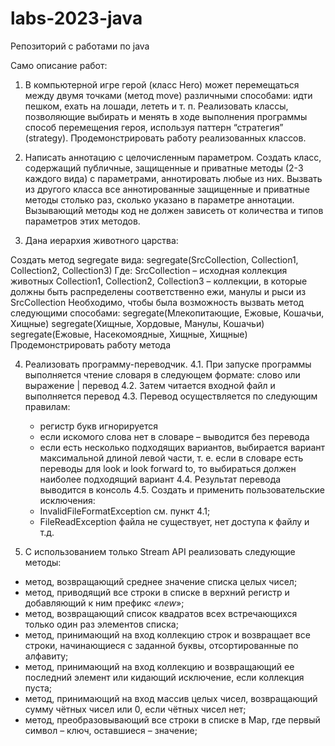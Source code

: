 # labs-2023-java
Репозиторий с работами по java

Само описание работ:

1.	В компьютерной игре герой (класс Hero) может перемещаться между двумя точками (метод move) различными способами: идти пешком, ехать на лошади, лететь и т. п. Реализовать классы, позволяющие выбирать и менять в ходе выполнения программы способ перемещения героя, используя паттерн “стратегия” (strategy). Продемонстрировать работу реализованных классов. 

2.	Написать аннотацию с целочисленным параметром. Создать класс, содержащий публичные, защищенные и приватные методы (2-3 каждого вида) с параметрами, аннотировать любые из них. Вызвать из другого класса все аннотированные защищенные и приватные методы столько раз, сколько указано в параметре аннотации. Вызывающий методы код не должен зависеть от количества и типов параметров этих методов.

3.	Дана иерархия животного царства:
 
Создать метод segregate вида:
segregate(SrcCollection, Collection1, Collection2, Collection3)
Где:
SrcCollection – исходная коллекция животных
Collection1, Collection2, Collection3 – коллекции, в которые должны быть распределены соответственно ежи, манулы и рыси из SrcCollection
Необходимо, чтобы была возможность вызвать метод следующими способами:
segregate(Млекопитающие, Ежовые, Кошачьи, Хищные)
segregate(Хищные, Хордовые, Манулы, Кошачьи)
segregate(Ежовые, Насекомоядные, Хищные, Хищные)
Продемонстрировать работу метода

4.	Реализовать программу-переводчик.
   4.1.	При запуске программы выполняется чтение словаря в следующем формате: слово или выражение | перевод
  	4.2.	Затем читается входной файл и выполняется перевод
  	4.3.	Перевод осуществляется по следующим правилам:
  	   *	регистр букв игнорируется
  	   *	если искомого слова нет в словаре – выводится без перевода
  	   *	если есть несколько подходящих вариантов, выбирается вариант максимальной длиной левой части, т. е. если в словаре есть переводы для look и look forward to, то выбираться должен наиболее подходящий вариант
  	4.4.	Результат перевода выводится в консоль
  	4.5.	Создать и применить пользовательские исключения:
  	   *	InvalidFileFormatException см. пункт 4.1;
  	   *	FileReadException файла не существует, нет доступа к файлу и т.д.

5.	С использованием только Stream API реализовать следующие методы:
 *	метод, возвращающий среднее значение списка целых чисел;
 *	метод, приводящий все строки в списке в верхний регистр и добавляющий к ним префикс «_new_»;
 *	метод, возвращающий список квадратов всех встречающихся только один раз элементов списка;
 *	метод, принимающий на вход коллекцию строк и возвращает все строки, начинающиеся с заданной буквы, отсортированные по алфавиту;
 *	метод, принимающий на вход коллекцию и возвращающий ее последний элемент или кидающий исключение, если коллекция пуста;
 *	метод, принимающий на вход массив целых чисел, возвращающий сумму чётных чисел или 0, если чётных чисел нет;
 *	метод, преобразовывающий все строки в списке в Map, где первый символ – ключ, оставшиеся – значение;
